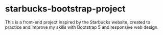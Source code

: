 # starbucks-bootstrap-project
This is a front-end project inspired by the Starbucks website, created to practice and improve my skills with Bootstrap 5 and responsive web design.
